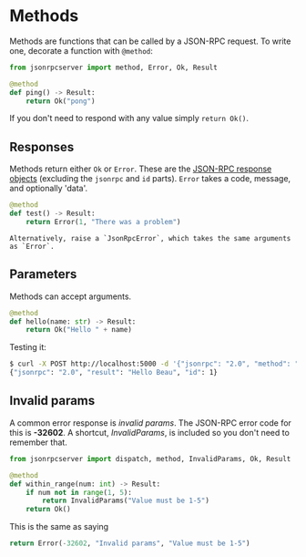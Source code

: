 # Methods

Methods are functions that can be called by a JSON-RPC request. To write one,
decorate a function with `@method`:

```python
from jsonrpcserver import method, Error, Ok, Result

@method
def ping() -> Result:
    return Ok("pong")
```

If you don't need to respond with any value simply `return Ok()`.

## Responses

Methods return either `Ok` or `Error`. These are the [JSON-RPC response
objects](https://www.jsonrpc.org/specification#response_object) (excluding the
`jsonrpc` and `id` parts). `Error` takes a code, message, and optionally
'data'.

```python
@method
def test() -> Result:
    return Error(1, "There was a problem")
```

```{note}
Alternatively, raise a `JsonRpcError`, which takes the same arguments as `Error`.
```

## Parameters

Methods can accept arguments.

```python
@method
def hello(name: str) -> Result:
    return Ok("Hello " + name)
```

Testing it:

```sh
$ curl -X POST http://localhost:5000 -d '{"jsonrpc": "2.0", "method": "hello", "params": ["Beau"], "id": 1}'
{"jsonrpc": "2.0", "result": "Hello Beau", "id": 1}
```

## Invalid params

A common error response is *invalid params*.
The JSON-RPC error code for this is **-32602**. A shortcut, *InvalidParams*, is
included so you don't need to remember that.

```python
from jsonrpcserver import dispatch, method, InvalidParams, Ok, Result

@method
def within_range(num: int) -> Result:
    if num not in range(1, 5):
        return InvalidParams("Value must be 1-5")
    return Ok()
```

This is the same as saying
```python
return Error(-32602, "Invalid params", "Value must be 1-5")
```
